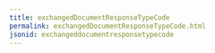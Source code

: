 ```yaml
---
title: exchangedDocumentResponseTypeCode
permalink: exchangedDocumentResponseTypeCode.html
jsonid: exchangeddocumentresponsetypecode
---
```

